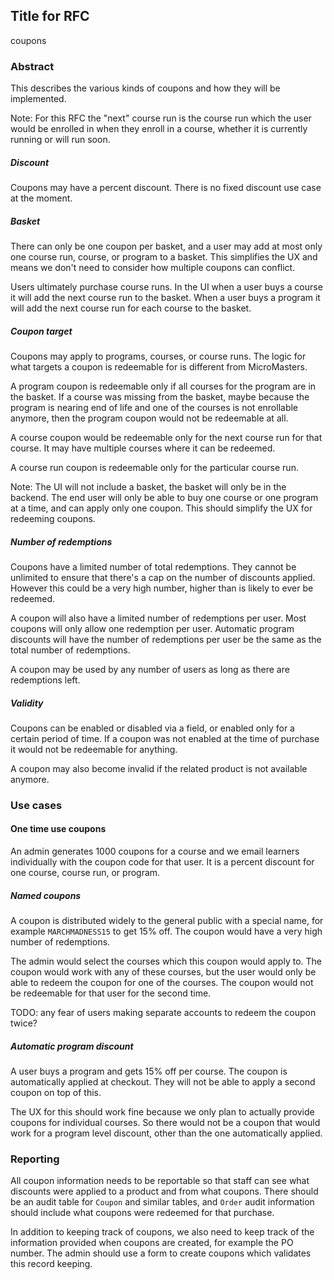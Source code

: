 ## Title for RFC

coupons

### Abstract

This describes the various kinds of coupons and how they will be implemented.

Note: For this RFC the "next" course run is the course run which the user would be enrolled
in when they enroll in a course, whether it is currently running or will run soon.

##### Discount

Coupons may have a percent discount. There is no fixed discount use case at the moment.

##### Basket

There can only be one coupon per basket, and a user may add at most only one course run,
course, or program to a basket. This simplifies the UX and means we don't need to consider
how multiple coupons can conflict.

Users ultimately purchase course runs. In the UI when a user buys a course it will add the
next course run to the basket. When a user buys a program it will add the next course run 
for each course to the basket.

##### Coupon target

Coupons may apply to programs, courses, or course runs. The logic for what targets a coupon
is redeemable for is different from MicroMasters.

A program coupon is redeemable only if all courses for the program are in the basket. If a course
was missing from the basket, maybe because the program is nearing end of life and one of
the courses is not enrollable anymore, then the program coupon would not be redeemable at all.
  
A course coupon would be redeemable only for the next course run for that course. It may have 
multiple courses where it can be redeemed.

A course run coupon is redeemable only for the particular course run.

Note: The UI will not include a basket, the basket will only be in the backend. The end user
will only be able to buy one course or one program at a time, and can apply only one coupon.
This should simplify the UX for redeeming coupons.

##### Number of redemptions

Coupons have a limited number of total redemptions. They cannot be unlimited to ensure that
there's a cap on the number of discounts applied.
However this could be a very high number, higher than is likely to ever be redeemed.

A coupon will also have a limited number of redemptions per user. Most coupons will only allow
one redemption per user. Automatic program discounts will have the number of redemptions per user
be the same as the total number of redemptions.

A coupon may be used by any number of users as long as there are redemptions left.

##### Validity

Coupons can be enabled or disabled via a field, or enabled only for a certain period of time.
If a coupon was not enabled at the time of purchase it would not be redeemable for anything.

A coupon may also become invalid if the related product is not available anymore.

### Use cases

#### One time use coupons

An admin generates 1000 coupons for a course and we email learners individually
with the coupon code for that user. It is a percent discount for one course, course run, or program.

##### Named coupons

A coupon is distributed widely to the general public with a special name,
for example `MARCHMADNESS15` to get 15% off. The coupon would have a very high number of
redemptions.

The admin would select the courses which this coupon would apply to. The coupon would work
with any of these courses, but the user would only be able to redeem the coupon for one of the courses.
The coupon would not be redeemable for that user for the second time.

TODO: any fear of users making separate accounts to redeem the coupon twice?

##### Automatic program discount

A user buys a program and gets 15% off per course. The coupon is automatically
applied at checkout. They will not be able to apply a second coupon on top of this.

The UX for this should work fine because we only plan to actually provide coupons for
individual courses. So there would not be a coupon that would work for a program level discount,
other than the one automatically applied.

### Reporting

All coupon information needs to be reportable so that staff can see what discounts were
applied to a product and from what coupons. There should be an audit table for `Coupon` and
similar tables, and `Order` audit information should include what coupons were redeemed for that
purchase.

In addition to keeping track of coupons, we also need to keep track of the information
provided when coupons are created, for example the PO number. The admin should
use a form to create coupons which validates this record keeping.
